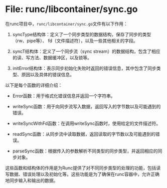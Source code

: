 # File: runc/libcontainer/sync.go

在runc项目中，`runc/libcontainer/sync.go`文件有以下作用：

1. syncType结构体：定义了一个同步类型的数据结构，保存了同步的类型（rw、pipe等）、 fd（文件描述符），以及一些其他相关的字段。

2. syncT结构体：定义了一个同步流（sync stream）的数据结构，包含了相应的读、写方法、数据缓冲区，以及锁等。

3. initError结构体：表示同步初始化失败时返回的错误信息，其中包含了同步类型、原因以及具体的错误信息。

以下是每个函数的详细介绍：

- Error函数：用于格式化错误信息并返回一个字符串。

- writeSync函数：用于向同步流写入数据，返回写入的字节数以及可能遇到的错误。

- writeSyncWithFd函数：在调用writeSync函数时，使用给定的文件描述符。

- readSync函数：从同步流中读取数据，返回读取的字节数以及可能遇到的错误。

- parseSync函数：根据传入的参数解析不同类型的同步类型，并返回相应的同步对象。

这些函数和结构体的作用是为Runc提供了对不同同步类型的处理的功能，包括读写数据、错误处理以及初始化等。这些功能是为了确保在runc容器中，允许正确地同步输入和输出的数据。

